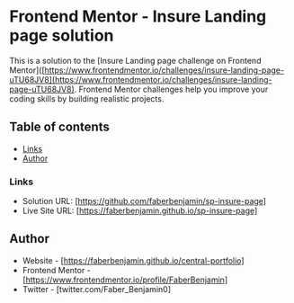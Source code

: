 # Frontend Mentor - Insure Landing page solution

This is a solution to the [Insure Landing page challenge on Frontend Mentor]([https://www.frontendmentor.io/challenges/insure-landing-page-uTU68JV8](https://www.frontendmentor.io/challenges/insure-landing-page-uTU68JV8). Frontend Mentor challenges help you improve your coding skills by building realistic projects. 

## Table of contents

  - [Links](#links)
  - [Author](#author)

### Links

- Solution URL: [https://github.com/faberbenjamin/sp-insure-page]
- Live Site URL: [https://faberbenjamin.github.io/sp-insure-page]


## Author

- Website - [https://faberbenjamin.github.io/central-portfolio]
- Frontend Mentor - [https://www.frontendmentor.io/profile/FaberBenjamin]
- Twitter - [twitter.com/Faber_Benjamin0]


